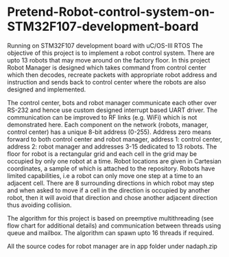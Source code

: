 # Pretend-Robot-control-system-on-STM32F107-development-board
Running on STM32F107 development board with uC/OS-III RTOS 
The objective of this project is to implement a robot control system. There are upto 13 robots that may move around on the factory floor. In this project Robot Manager is designed which takes command from control center which then decodes, recreate packets with appropriate robot address and instruction and sends back to control center where the robots are also designed and implemented. 

The control center, bots and robot manager communicate each other over RS-232 and hence use custom designed interrupt based UART driver. The communication can be improved to RF links (e.g. WiFi) which is not demonstrated here. Each component on the network (robots, manager, control center) has a unique 8-bit address (0-255). Address zero means forward to both control center and robot manager, address 1: control center, address 2: robot manager and addresses 3-15 dedicated to 13 robots. The floor for robot is a rectangular grid and each cell in the grid may be occupied by only one robot at a time. Robot locations are given in Cartesian coordinates, a sample of which is attached to the repository. Robots have limited capabilities, i.e a robot can only move one step at a time to an adjacent cell. There are 8 surrounding directions in which robot may step and when asked to move if a cell in the direction is occupied by another robot, then it will avoid that direction and chose another adjacent direction thus avoiding collision.

The algorithm for this project is based on preemptive multithreading (see flow chart for additional details) and communication between threads using queue and mailbox. The algorithm can spawn upto 16 threads if required.

All the source codes for robot manager are in app folder under nadaph.zip

